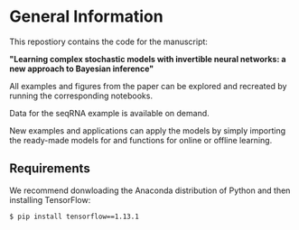 # General Information
This repostiory contains the code for the manuscript:

<strong>"Learning complex stochastic models with invertible neural networks: a new approach to Bayesian inference"</strong>

All examples and figures from the paper can be explored and recreated by running the corresponding notebooks.

Data for the seqRNA example is available on demand.

New examples and applications can apply the models by simply importing the ready-made models for and functions for online or offline learning. 

## Requirements

We recommend donwloading the Anaconda distribution of Python and then installing TensorFlow:

    $ pip install tensorflow==1.13.1 
